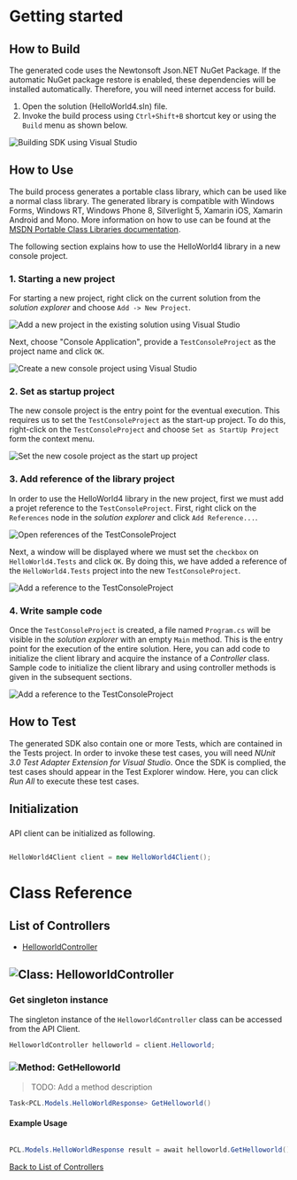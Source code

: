 # Getting started

## How to Build

The generated code uses the Newtonsoft Json.NET NuGet Package. If the automatic NuGet package restore
is enabled, these dependencies will be installed automatically. Therefore,
you will need internet access for build.

1. Open the solution (HelloWorld4.sln) file.
2. Invoke the build process using `Ctrl+Shift+B` shortcut key or using the `Build` menu as shown below.

![Building SDK using Visual Studio](https://apidocs.io/illustration/cs?step=buildSDK&workspaceFolder=Hello%20world%204-CSharp&workspaceName=HelloWorld4&projectName=HelloWorld4.Tests)

## How to Use

The build process generates a portable class library, which can be used like a normal class library. The generated library is compatible with Windows Forms, Windows RT, Windows Phone 8,
Silverlight 5, Xamarin iOS, Xamarin Android and Mono. More information on how to use can be found at the [MSDN Portable Class Libraries documentation](http://msdn.microsoft.com/en-us/library/vstudio/gg597391%28v=vs.100%29.aspx).

The following section explains how to use the HelloWorld4 library in a new console project.

### 1. Starting a new project

For starting a new project, right click on the current solution from the *solution explorer* and choose  ``` Add -> New Project ```.

![Add a new project in the existing solution using Visual Studio](https://apidocs.io/illustration/cs?step=addProject&workspaceFolder=Hello%20world%204-CSharp&workspaceName=HelloWorld4&projectName=HelloWorld4.Tests)

Next, choose "Console Application", provide a ``` TestConsoleProject ``` as the project name and click ``` OK ```.

![Create a new console project using Visual Studio](https://apidocs.io/illustration/cs?step=createProject&workspaceFolder=Hello%20world%204-CSharp&workspaceName=HelloWorld4&projectName=HelloWorld4.Tests)

### 2. Set as startup project

The new console project is the entry point for the eventual execution. This requires us to set the ``` TestConsoleProject ``` as the start-up project. To do this, right-click on the  ``` TestConsoleProject ``` and choose  ``` Set as StartUp Project ``` form the context menu.

![Set the new cosole project as the start up project](https://apidocs.io/illustration/cs?step=setStartup&workspaceFolder=Hello%20world%204-CSharp&workspaceName=HelloWorld4&projectName=HelloWorld4.Tests)

### 3. Add reference of the library project

In order to use the HelloWorld4 library in the new project, first we must add a projet reference to the ``` TestConsoleProject ```. First, right click on the ``` References ``` node in the *solution explorer* and click ``` Add Reference... ```.

![Open references of the TestConsoleProject](https://apidocs.io/illustration/cs?step=addReference&workspaceFolder=Hello%20world%204-CSharp&workspaceName=HelloWorld4&projectName=HelloWorld4.Tests)

Next, a window will be displayed where we must set the ``` checkbox ``` on ``` HelloWorld4.Tests ``` and click ``` OK ```. By doing this, we have added a reference of the ```HelloWorld4.Tests``` project into the new ``` TestConsoleProject ```.

![Add a reference to the TestConsoleProject](https://apidocs.io/illustration/cs?step=createReference&workspaceFolder=Hello%20world%204-CSharp&workspaceName=HelloWorld4&projectName=HelloWorld4.Tests)

### 4. Write sample code

Once the ``` TestConsoleProject ``` is created, a file named ``` Program.cs ``` will be visible in the *solution explorer* with an empty ``` Main ``` method. This is the entry point for the execution of the entire solution.
Here, you can add code to initialize the client library and acquire the instance of a *Controller* class. Sample code to initialize the client library and using controller methods is given in the subsequent sections.

![Add a reference to the TestConsoleProject](https://apidocs.io/illustration/cs?step=addCode&workspaceFolder=Hello%20world%204-CSharp&workspaceName=HelloWorld4&projectName=HelloWorld4.Tests)

## How to Test

The generated SDK also contain one or more Tests, which are contained in the Tests project.
In order to invoke these test cases, you will need *NUnit 3.0 Test Adapter Extension for Visual Studio*.
Once the SDK is complied, the test cases should appear in the Test Explorer window.
Here, you can click *Run All* to execute these test cases.

## Initialization

### 

API client can be initialized as following.

```csharp

HelloWorld4Client client = new HelloWorld4Client();
```



# Class Reference

## <a name="list_of_controllers"></a>List of Controllers

* [HelloworldController](#helloworld_controller)

## <a name="helloworld_controller"></a>![Class: ](https://apidocs.io/img/class.png "HelloWorld4.Tests.Controllers.HelloworldController") HelloworldController

### Get singleton instance

The singleton instance of the ``` HelloworldController ``` class can be accessed from the API Client.

```csharp
HelloworldController helloworld = client.Helloworld;
```

### <a name="get_helloworld"></a>![Method: ](https://apidocs.io/img/method.png "HelloWorld4.Tests.Controllers.HelloworldController.GetHelloworld") GetHelloworld

> TODO: Add a method description


```csharp
Task<PCL.Models.HelloWorldResponse> GetHelloworld()
```

#### Example Usage

```csharp

PCL.Models.HelloWorldResponse result = await helloworld.GetHelloworld();

```


[Back to List of Controllers](#list_of_controllers)



